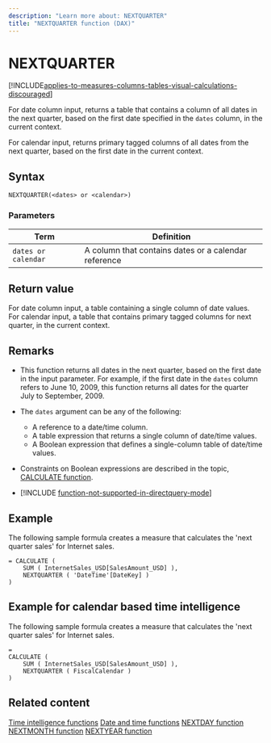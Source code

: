 ```yaml
---
description: "Learn more about: NEXTQUARTER"
title: "NEXTQUARTER function (DAX)"
---
```

# NEXTQUARTER

[!INCLUDE[applies-to-measures-columns-tables-visual-calculations-discouraged](includes/applies-to-measures-columns-tables-visual-calculations-discouraged.md)]

For date column input, returns a table that contains a column of all dates in the next quarter, based on the first date specified in the `dates` column, in the current context.

For calendar input, returns primary tagged columns of all dates from the next quarter, based on the first date in the current context.

## Syntax

```
NEXTQUARTER(<dates> or <calendar>)
```

### Parameters

|Term|Definition|
|--------|--------------|
|`dates or calendar`|A column that contains dates or a calendar reference|

## Return value

For date column input, a table containing a single column of date values.  
For calendar input, a table that contains primary tagged columns for next quarter, in the current context.

## Remarks

- This function returns all dates in the next quarter, based on the first date in the input parameter. For example, if the first date in the `dates` column refers to June 10, 2009, this function returns all dates for the quarter July to September, 2009.

- The `dates` argument can be any of the following:
  - A reference to a date/time column.
  - A table expression that returns a single column of date/time values.
  - A Boolean expression that defines a single-column table of date/time values.

- Constraints on Boolean expressions are described in the topic, [CALCULATE function](calculate-function-dax.md).

- [!INCLUDE [function-not-supported-in-directquery-mode](includes/function-not-supported-in-directquery-mode.md)] 

## Example

The following sample formula creates a measure that calculates the 'next quarter sales' for Internet sales.

```dax
= CALCULATE (
    SUM ( InternetSales_USD[SalesAmount_USD] ),
    NEXTQUARTER ( 'DateTime'[DateKey] )
)
```

## Example for calendar based time intelligence

The following sample formula creates a measure that calculates the 'next quarter sales' for Internet sales.

```dax
=
CALCULATE (
    SUM ( InternetSales_USD[SalesAmount_USD] ),
    NEXTQUARTER ( FiscalCalendar )
)
```

## Related content

[Time intelligence functions](time-intelligence-functions-dax.md)
[Date and time functions](date-and-time-functions-dax.md)
[NEXTDAY function](nextday-function-dax.md)
[NEXTMONTH function](nextmonth-function-dax.md)
[NEXTYEAR function](nextyear-function-dax.md)

